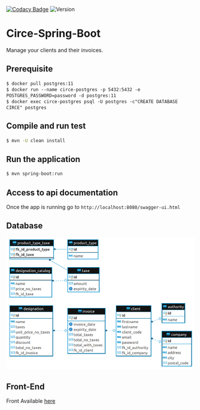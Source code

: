 [comment]: <> "[![CircleCI](https://circleci.com/gh/Kevin-Vu/okayo-facture.svg?style=svg)](https://circleci.com/gh/Kevin-Vu/okayo-facture)"  
[![Codacy Badge](https://api.codacy.com/project/badge/Grade/fb8ce8a48b3c42b0b120d7e93c775699)](https://www.codacy.com/manual/Kevin-Vu/okayo-facture?utm_source=github.com&amp;utm_medium=referral&amp;utm_content=Kevin-Vu/okayo-facture&amp;utm_campaign=Badge_Grade)
![Version](https://img.shields.io/badge/version-2.0.0-blue)
# Circe-Spring-Boot

Manage your clients and their invoices.

## Prerequisite
```
$ docker pull postgres:11
$ docker run --name circe-postgres -p 5432:5432 -e POSTGRES_PASSWORD=password -d postgres:11
$ docker exec circe-postgres psql -U postgres -c"CREATE DATABASE CIRCE" postgres
```

## Compile and run test
```sh
$ mvn -U clean install
```

## Run the application
```sh
$ mvn spring-boot:run
```

## Access to api documentation
Once the app is running go to `http://localhost:8080/swagger-ui.html`

## Database 
<img src="diagram.png" width="750">

## Front-End
Front Available [here](https://github.com/Kevin-Vu/circe-spring-boot)
